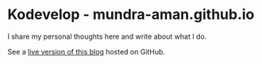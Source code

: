 # Kodevelop - mundra-aman.github.io

I share my personal thoughts here and write about what I do.

See a [live version of this blog](http://mundra-aman.github.io/) hosted on GitHub.